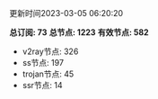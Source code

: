 更新时间2023-03-05 06:20:20

**总订阅: 73**
**总节点: 1223**
**有效节点: 582**
- v2ray节点: 326
- ss节点: 197
- trojan节点: 45
- ssr节点: 14
